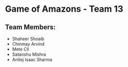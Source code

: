 # Game of Amazons - Team 13

## Team Members:
- Shaheer Shoaib
- Chinmay Arvind
- Mete Cil
- Satanshu Mishra
- Anitej Isaac Sharma
